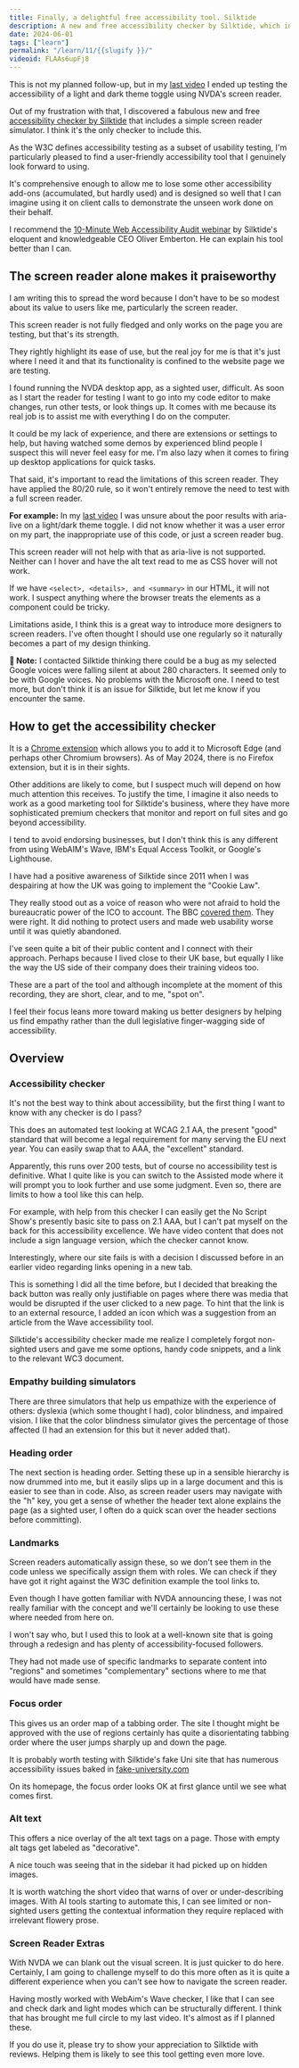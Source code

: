 ```yaml
---
title: Finally, a delightful free accessibility tool. Silktide 
description: A new and free accessibility checker by Silktide, which includes a simple screen reader simulator.
date: 2024-06-01
tags: ["learn"]
permalink: "/learn/11/{{slugify }}/"
videoid: FLAAs6upFj8
---
```


This is not my planned follow-up, but in my [last video](/learn/10/) I ended up testing the accessibility of a light and dark theme toggle using NVDA's screen reader.

Out of my frustration with that, I discovered a fabulous new and free [accessibility checker by Silktide](https://silktide.com/toolbar/) that includes a simple screen reader simulator. I think it's the only checker to include this.

As the W3C defines accessibility testing as a subset of usability testing, I'm particularly pleased to find a user-friendly accessibility tool that I genuinely look forward to using.

It's comprehensive enough to allow me to lose some other accessibility add-ons (accumulated, but hardly used) and is designed so well that I can imagine using it on client calls to demonstrate the unseen work done on their behalf.

I recommend the [10-Minute Web Accessibility Audit webinar](https://www.youtube.com/watch?v=tFMY8cLubD4) by Silktide's eloquent and knowledgeable CEO Oliver Emberton. He can explain his tool better than I can.

The screen reader alone makes it praiseworthy
---------------------------------------------

I am writing this to spread the word because I don't have to be so modest about its value to users like me, particularly the screen reader.

This screen reader is not fully fledged and only works on the page you are testing, but that's its strength.

They rightly highlight its ease of use, but the real joy for me is that it's just where I need it and that its functionality is confined to the website page we are testing.

I found running the NVDA desktop app, as a sighted user, difficult. As soon as I start the reader for testing I want to go into my code editor to make changes, run other tests, or look things up. It comes with me because its real job is to assist me with everything I do on the computer.

It could be my lack of experience, and there are extensions or settings to help, but having watched some demos by experienced blind people I suspect this will never feel easy for me. I'm also lazy when it comes to firing up desktop applications for quick tasks.

That said, it's important to read the limitations of this screen reader. They have applied the 80/20 rule, so it won't entirely remove the need to test with a full screen reader.

**For example:** In my [last video](/learn/10) I was unsure about the poor results with aria-live on a light/dark theme toggle. I did not know whether it was a user error on my part, the inappropriate use of this code, or just a screen reader bug.

This screen reader will not help with that as aria-live is not supported. Neither can I hover and have the alt text read to me as CSS hover will not work.

If we have `<select>, <details>, and <summary>` in our HTML, it will not work. I suspect anything where the browser treats the elements as a component could be tricky.

Limitations aside, I think this is a great way to introduce more designers to screen readers. I've often thought I should use one regularly so it naturally becomes a part of my design thinking.

**👋 Note:** I contacted Silktide thinking there could be a bug as my selected Google voices were falling silent at about 280 characters. It seemed only to be with Google voices. No problems with the Microsoft one. I need to test more, but don't think it is an issue for Silktide, but let me know if you encounter the same.

How to get the accessibility checker
------------------------------------

It is a [Chrome extension](https://chromewebstore.google.com/detail/mpobacholfblmnpnfbiomjkecoojakah) which allows you to add it to Microsoft Edge (and perhaps other Chromium browsers). As of May 2024, there is no Firefox extension, but it is in their sights.

Other additions are likely to come, but I suspect much will depend on how much attention this receives. To justify the time, I imagine it also needs to work as a good marketing tool for Silktide's business, where they have more sophisticated premium checkers that monitor and report on full sites and go beyond accessibility.

I tend to avoid endorsing businesses, but I don't think this is any different from using WebAIM's Wave, IBM's Equal Access Toolkit, or Google's Lighthouse.

I have had a positive awareness of Silktide since 2011 when I was despairing at how the UK was going to implement the "Cookie Law".

They really stood out as a voice of reason who were not afraid to hold the bureaucratic power of the ICO to account. The BBC [covered them](https://www.bbc.com/news/technology-19505835). They were right. It did nothing to protect users and made web usability worse until it was quietly abandoned.

I've seen quite a bit of their public content and I connect with their approach. Perhaps because I lived close to their UK base, but equally I like the way the US side of their company does their training videos too.

These are a part of the tool and although incomplete at the moment of this recording, they are short, clear, and to me, "spot on".

I feel their focus leans more toward making us better designers by helping us find empathy rather than the dull legislative finger-wagging side of accessibility.

Overview
--------

### Accessibility checker

It's not the best way to think about accessibility, but the first thing I want to know with any checker is do I pass?

This does an automated test looking at WCAG 2.1 AA, the present "good" standard that will become a legal requirement for many serving the EU next year. You can easily swap that to AAA, the "excellent" standard.

Apparently, this runs over 200 tests, but of course no accessibility test is definitive. What I quite like is you can switch to the Assisted mode where it will prompt you to look further and use some judgment. Even so, there are limits to how a tool like this can help.

For example, with help from this checker I can easily get the No Script Show's presently basic site to pass on 2.1 AAA, but I can't pat myself on the back for this accessibility excellence. We have video content that does not include a sign language version, which the checker cannot know.

Interestingly, where our site fails is with a decision I discussed before in an earlier video regarding links opening in a new tab.

This is something I did all the time before, but I decided that breaking the back button was really only justifiable on pages where there was media that would be disrupted if the user clicked to a new page. To hint that the link is to an external resource, I added an icon which was a suggestion from an article from the Wave accessibility tool.

Silktide's accessibility checker made me realize I completely forgot non-sighted users and gave me some options, handy code snippets, and a link to the relevant WC3 document.

### Empathy building simulators

There are three simulators that help us empathize with the experience of others: dyslexia (which some thought I had), color blindness, and impaired vision. I like that the color blindness simulator gives the percentage of those affected (I had an extension for this but it never added that).

### Heading order

The next section is heading order. Setting these up in a sensible hierarchy is now drummed into me, but it easily slips up in a large document and this is easier to see than in code. Also, as screen reader users may navigate with the "h" key, you get a sense of whether the header text alone explains the page (as a sighted user, I often do a quick scan over the header sections before committing).

### Landmarks

Screen readers automatically assign these, so we don't see them in the code unless we specifically assign them with roles. We can check if they have got it right against the W3C definition example the tool links to.

Even though I have gotten familiar with NVDA announcing these, I was not really familiar with the concept and we'll certainly be looking to use these where needed from here on.

I won't say who, but I used this to look at a well-known site that is going through a redesign and has plenty of accessibility-focused followers.

They had not made use of specific landmarks to separate content into "regions" and sometimes "complementary" sections where to me that would have made sense.

### Focus order

This gives us an order map of a tabbing order. The site I thought might be approved with the use of regions certainly has quite a disorientating tabbing order where the user jumps sharply up and down the page.

It is probably worth testing with Silktide's fake Uni site that has numerous accessibility issues baked in [fake-university.com](https://fake-university.com)

On its homepage, the focus order looks OK at first glance until we see what comes first.

### Alt text

This offers a nice overlay of the alt text tags on a page. Those with empty alt tags get labeled as "decorative".

A nice touch was seeing that in the sidebar it had picked up on hidden images.

It is worth watching the short video that warns of over or under-describing images. With AI tools starting to automate this, I can see limited or non-sighted users getting the contextual information they require replaced with irrelevant flowery prose.

### Screen Reader Extras

With NVDA we can blank out the visual screen. It is just quicker to do here. Certainly, I am going to challenge myself to do this more often as it is quite a different experience when you can't see how to navigate the screen reader.

Having mostly worked with WebAim's Wave checker, I like that I can see and check dark and light modes which can be structurally different. I think that has brought me full circle to my last video. It's almost as if I planned these.

If you do use it, please try to show your appreciation to Silktide with reviews. Helping them is likely to see this tool getting even more love.